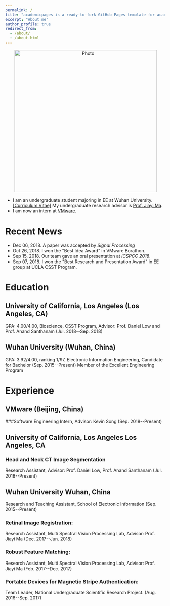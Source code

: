 ```yaml
---
permalink: /
title: "academicpages is a ready-to-fork GitHub Pages template for academic personal websites"
excerpt: "About me"
author_profile: true
redirect_from: 
  - /about/
  - /about.html
---
```


<p align="center">
  <img src="https://JiahaoPlus.github.io/images/bio-photo-0.jpg?raw=true" alt="Photo" style="width: 450px;"/> 
</p>

* I am an undergraduate student majoring in EE at Wuhan University. [[Curriculum Vitae]](http://JiahaoPlus.com/files/CV_Jiahao_Wang.pdf)
My undergraduate research advisor is [Prof. Jiayi Ma](https://sites.google.com/site/jiayima2013/).
* I am now an intern at [VMware](https://www.vmware.com/).

# Recent News
* Dec 06, 2018. A paper was accepted by *Signal Processing*
* Oct 26, 2018. I won the "Best Idea Award" in VMware Borathon.
* Sep 15, 2018. Our team gave an oral presentation at *ICSPCC 2018*.
* Sep 07, 2018. I won the "Best Research and Presentation Award" in EE group at UCLA CSST Program.

# Education

## University of California, Los Angeles (Los Angeles, CA)
GPA: 4.00/4.00, Bioscience, CSST Program, Advisor: Prof. Daniel Low and Prof. Anand Santhanam (Jul. 2018--Sep. 2018)

## Wuhan University (Wuhan, China)
GPA: 3.92/4.00, ranking 1/97, Electronic Information Engineering, Candidate for Bachelor (Sep. 2015--Present)
Member of the Excellent Engineering Program

# Experience

## VMware (Beijing, China)
###Software Engineering Intern, Advisor: Kevin Song (Sep. 2018--Present)

## University of California, Los Angeles Los Angeles, CA
### Head and Neck CT Image Segmentation
Research Assistant, Advisor: Prof. Daniel Low, Prof. Anand Santhanam (Jul. 2018--Present)

## Wuhan University Wuhan, China
Research and Teaching Assistant, School of Electronic Information (Sep. 2015--Present)
### Retinal Image Registration:
Research Assistant, Multi Spectral Vision Processing Lab, Advisor: Prof. Jiayi Ma (Dec. 2017--Jun. 2018)
### Robust Feature Matching:
Research Assistant, Multi Spectral Vision Processing Lab, Advisor: Prof. Jiayi Ma (Feb. 2017--Dec. 2017)
### Portable Devices for Magnetic Stripe Authentication:
Team Leader, National Undergraduate Scientific Research Project. (Aug. 2016--Sep. 2017)
